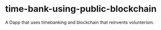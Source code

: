 # time-bank-using-public-blockchain
A Dapp that uses timebanking and blockchain that reinvents volunterism.
